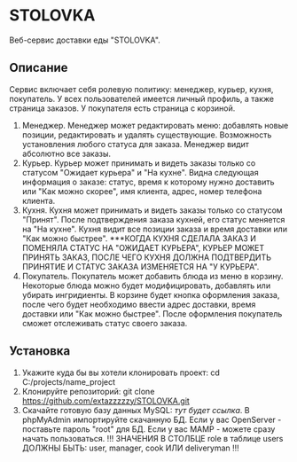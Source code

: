 # STOLOVKA
Веб-сервис доставки еды "STOLOVKA". 
## Описание
Сервис включает себя ролевую политику: менеджер, курьер, кухня, покупатель. У всех пользователей имеется личный профиль, а также страница заказов. У покупателя есть страница с корзиной.
1) Менеджер. Менеджер может редактировать меню: добавлять новые позиции, редактировать и удалять существующие. Возможность установления любого статуса для заказа.  Менеджер видит абсолютно все заказы.
2) Курьер. Курьер может принимать и видеть заказы только со статусом "Ожидает курьера" и "На кухне". Видна следующая информация о заказе: статус, время к которому нужно доставить или "Как можно скорее", имя клиента, адрес, номер телефона клиента.
3) Кухня. Кухня может принимать и видеть заказы только со статусом "Принят". После подтверждения заказа кухней, его статус меняется на "На кухне". Кухня видит все позиции заказа и время доставки или "Как можно быстрее".
***КОГДА КУХНЯ СДЕЛАЛА ЗАКАЗ И ПОМЕНЯЛА СТАТУС НА "ОЖИДАЕТ КУРЬЕРА", КУРЬЕР МОЖЕТ ПРИНЯТЬ ЗАКАЗ, ПОСЛЕ ЧЕГО КУХНЯ ДОЛЖНА ПОДТВЕРДИТЬ ПРИНЯТИЕ И СТАТУС ЗАКАЗА ИЗМЕНЯЕТСЯ НА "У КУРЬЕРА".
4) Покупатель. Покупатель может добавить блюда из меню в корзину. Некоторые блюда можно будет модифицировать, добавлять или убирать ингридиенты. В корзине будет кнопка оформления заказа, после чего будет необходимо ввести адрес доставки, время доставки или "Как можно быстрее". После оформления покупатель сможет отслеживать статус своего заказа.
## Установка
1) Укажите куда бы вы хотели клонировать проект: cd C:/projects/name_project
2) Клонируйте репозиторий: git clone https://github.com/extazzzzzy/STOLOVKA.git
3) Скачайте готовую базу данных MySQL: *тут будет ссылка*. В phpMyAdmin импортируйте скачанную БД. Если у вас OpenServer - поставьте пароль "root" для БД. Если у вас MAMP - можете сразу начать пользоваться.
!!! ЗНАЧЕНИЯ В СТОЛБЦЕ role в таблице users ДОЛЖНЫ БЫТЬ: user, manager, cook ИЛИ deliveryman !!!
